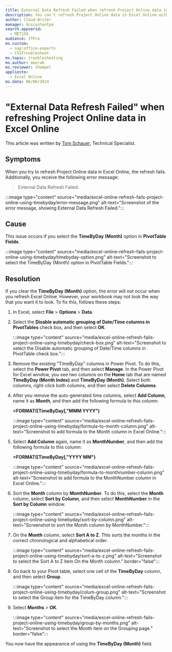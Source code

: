 ```yaml
---
title: External Data Refresh Failed when refresh Project Online data in Excel Online
description: You can't refresh Project Online data in Excel Online with an External Data Refresh Failed error message.
author: Cloud-Writer
manager: dcscontentpm
search.appverid: 
  - MET150
audience: ITPro
ms.custom: 
  - sap:office-experts
  - CSSTroubleshoot
ms.topic: troubleshooting
ms.author: meerak
ms.reviewer: thempel
appliesto: 
  - Excel Online
ms.date: 06/06/2024
---
```


# "External Data Refresh Failed" when refreshing Project Online data in Excel Online

This article was written by [Tom Schauer](https://social.technet.microsoft.com/profile/Tom+Schauer+-+MSFT), Technical Specialist.

## Symptoms

When you try to refresh Project Online data in Excel Online, the refresh fails. Additionally, you receive the following error message:

> External Data Refresh Failed.

:::image type="content" source="media/excel-online-refresh-fails-project-online-using-timebyday/error-message.png" alt-text="Screenshot of the error message, showing External Data Refresh Failed.":::

## Cause

This issue occurs if you select the **TimeByDay (Month)** option in **PivotTable Fields**.

:::image type="content" source="media/excel-online-refresh-fails-project-online-using-timebyday/timebyday-option.png" alt-text="Screenshot to select the TimeByDay (Month) option in PivotTable Fields.":::

## Resolution

If you clear the **TimeByDay (Month)** option, the error will not occur when you refresh Excel Online. However, your workbook may not look the way that you want it to look. To fix this, follows these steps:

1. In Excel, select **File** > **Options** > **Data**.
1. Select the **Disable automatic grouping of Date/Time columns in PivotTables** check box, and then select **OK**.

   :::image type="content" source="media/excel-online-refresh-fails-project-online-using-timebyday/check-box.png" alt-text="Screenshot to select the Disable automatic grouping of Date/Time columns in PivotTable check box.":::

1. Remove the existing "TimeByDay" columns in Power Pivot. To do this, select the **Power Pivot** tab, and then select **Manage**. In the Power Pivot for Excel window, you see two columns on the **Home** tab that are named **TimeByDay (Month Index)** and **TimeByDay (Month)**. Select both columns, right-click both columns, and then select **Delete Columns**.
1. After you remove the auto-generated time columns, select **Add Column**, name it as **Month**, and then add the following formula to this column:

   **=FORMAT([TimeByDay],"MMM YYYY")**

   :::image type="content" source="media/excel-online-refresh-fails-project-online-using-timebyday/formula-to-month-column.png" alt-text="Screenshot to add formula to the Month column in Excel Online.":::

1. Select **Add Column** again, name it as **MonthNumber**, and then add the following formula to this column:

   **=FORMAT([TimeByDay],"YYYY MM")**

   :::image type="content" source="media/excel-online-refresh-fails-project-online-using-timebyday/formula-to-monthnumber-column.png" alt-text="Screenshot to add formula to the MonthNumber column in Excel Online.":::

1. Sort the **Month** column by **MonthNumber**. To do this, select the **Month** column, select **Sort by Column**, and then select **MonthNumber** in the **Sort by Column** window.

   :::image type="content" source="media/excel-online-refresh-fails-project-online-using-timebyday/sort-by-column.png" alt-text="Screenshot to sort the Month column by MonthNumber.":::

1. On the **Month** column, select **Sort A to Z**. This sorts the months in the correct chronological and alphabetical order.

   :::image type="content" source="media/excel-online-refresh-fails-project-online-using-timebyday/sort-a-to-z.png" alt-text="Screenshot to select the Sort A to Z item On the Month column." border="false":::

1. Go back to your Pivot table, select one cell of the **TimeByDay** column, and then select **Group**.

   :::image type="content" source="media/excel-online-refresh-fails-project-online-using-timebyday/colum-group.png" alt-text="Screenshot to select the Group item for the TimeByDay column.":::

1. Select **Months** > **OK**.

   :::image type="content" source="media/excel-online-refresh-fails-project-online-using-timebyday/group-by-months.png" alt-text="Screenshot to select the Month item on the Grouping page." border="false":::

You now have the appearance of using the **TimeByDay (Month)** field.
